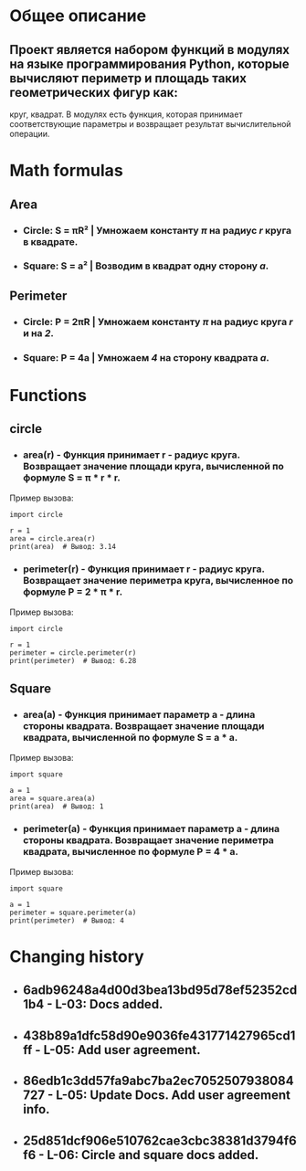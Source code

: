 # Общее описание
## Проект является набором функций в модулях на языке программирования Python, которые вычисляют периметр и площадь таких геометрических фигур как: 
   круг, квадрат. В модулях есть функция, которая принимает соответствующие параметры и возвращает результат вычислительной операции.
# Math formulas
## Area
- ### Circle: S = πR² | Умножаем константу *π* на радиус *r* круга в квадрате.
- ### Square: S = a² | Возводим в квадрат одну сторону *a*.

## Perimeter
- ### Circle: P = 2πR | Умножаем константу *π* на радиус круга *r* и на *2*.
- ### Square: P = 4a | Умножаем *4* на сторону квадрата *а*.

# Functions
## circle
- ### area(r) - Функция принимает r - радиус круга. Возвращает значение площади круга, вычисленной по формуле S = π * r * r.
Пример вызова:
```
import circle

r = 1
area = circle.area(r)
print(area)  # Вывод: 3.14
```
- ### perimeter(r) -  Функция принимает r - радиус круга. Возвращает значение периметра круга, вычисленное по формуле P = 2 * π * r.
Пример вызова:
```
import circle

r = 1
perimeter = circle.perimeter(r)
print(perimeter)  # Вывод: 6.28
```

## Square
- ### area(a) - Функция принимает параметр a - длина стороны квадрата. Возвращает значение площади квадрата, вычисленной по формуле S = a * a.
Пример вызова:
```
import square

a = 1
area = square.area(a)
print(area)  # Вывод: 1
```
- ### perimeter(a) - Функция принимает параметр a - длина стороны квадрата. Возвращает значение периметра квадрата, вычисленное по формуле P = 4 * a.
Пример вызова:
```
import square

a = 1
perimeter = square.perimeter(a)
print(perimeter)  # Вывод: 4
```

# Changing history
- ## 6adb96248a4d00d3bea13bd95d78ef52352cd1b4 - L-03: Docs added.
- ## 438b89a1dfc58d90e9036fe431771427965cd1ff - L-05: Add user agreement.
- ## 86edb1c3dd57fa9abc7ba2ec7052507938084727 - L-05: Update Docs. Add user agreement info.
- ## 25d851dcf906e510762cae3cbc38381d3794f6f6 - L-06: Circle and square docs added.
